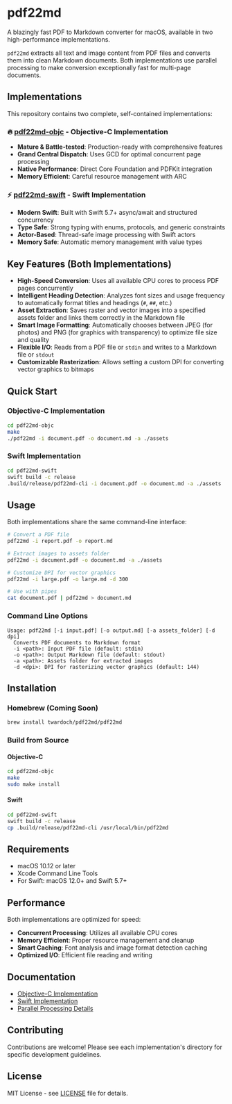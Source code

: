 # pdf22md

A blazingly fast PDF to Markdown converter for macOS, available in two high-performance implementations.

`pdf22md` extracts all text and image content from PDF files and converts them into clean Markdown documents. Both implementations use parallel processing to make conversion exceptionally fast for multi-page documents.

## Implementations

This repository contains two complete, self-contained implementations:

### 🔥 [pdf22md-objc](./pdf22md-objc/) - Objective-C Implementation
- **Mature & Battle-tested**: Production-ready with comprehensive features
- **Grand Central Dispatch**: Uses GCD for optimal concurrent page processing  
- **Native Performance**: Direct Core Foundation and PDFKit integration
- **Memory Efficient**: Careful resource management with ARC

### ⚡ [pdf22md-swift](./pdf22md-swift/) - Swift Implementation  
- **Modern Swift**: Built with Swift 5.7+ async/await and structured concurrency
- **Type Safe**: Strong typing with enums, protocols, and generic constraints
- **Actor-Based**: Thread-safe image processing with Swift actors
- **Memory Safe**: Automatic memory management with value types

## Key Features (Both Implementations)

- **High-Speed Conversion**: Uses all available CPU cores to process PDF pages concurrently
- **Intelligent Heading Detection**: Analyzes font sizes and usage frequency to automatically format titles and headings (`#`, `##`, etc.)
- **Asset Extraction**: Saves raster and vector images into a specified assets folder and links them correctly in the Markdown file
- **Smart Image Formatting**: Automatically chooses between JPEG (for photos) and PNG (for graphics with transparency) to optimize file size and quality
- **Flexible I/O**: Reads from a PDF file or `stdin` and writes to a Markdown file or `stdout`
- **Customizable Rasterization**: Allows setting a custom DPI for converting vector graphics to bitmaps

## Quick Start

### Objective-C Implementation
```bash
cd pdf22md-objc
make
./pdf22md -i document.pdf -o document.md -a ./assets
```

### Swift Implementation  
```bash
cd pdf22md-swift
swift build -c release
.build/release/pdf22md-cli -i document.pdf -o document.md -a ./assets
```

## Usage

Both implementations share the same command-line interface:

```bash
# Convert a PDF file
pdf22md -i report.pdf -o report.md

# Extract images to assets folder  
pdf22md -i document.pdf -o document.md -a ./assets

# Customize DPI for vector graphics
pdf22md -i large.pdf -o large.md -d 300

# Use with pipes
cat document.pdf | pdf22md > document.md
```

### Command Line Options

```
Usage: pdf22md [-i input.pdf] [-o output.md] [-a assets_folder] [-d dpi]
  Converts PDF documents to Markdown format
  -i <path>: Input PDF file (default: stdin)
  -o <path>: Output Markdown file (default: stdout)  
  -a <path>: Assets folder for extracted images
  -d <dpi>: DPI for rasterizing vector graphics (default: 144)
```

## Installation

### Homebrew (Coming Soon)
```bash
brew install twardoch/pdf22md/pdf22md
```

### Build from Source

#### Objective-C
```bash
cd pdf22md-objc
make
sudo make install
```

#### Swift
```bash
cd pdf22md-swift  
swift build -c release
cp .build/release/pdf22md-cli /usr/local/bin/pdf22md
```

## Requirements

- macOS 10.12 or later
- Xcode Command Line Tools
- For Swift: macOS 12.0+ and Swift 5.7+

## Performance

Both implementations are optimized for speed:

- **Concurrent Processing**: Utilizes all available CPU cores
- **Memory Efficient**: Proper resource management and cleanup
- **Smart Caching**: Font analysis and image format detection caching
- **Optimized I/O**: Efficient file reading and writing

## Documentation

- [Objective-C Implementation](./pdf22md-objc/README.md)
- [Swift Implementation](./pdf22md-swift/README.md)
- [Parallel Processing Details](./docs/PARALLEL_PROCESSING.md)

## Contributing

Contributions are welcome! Please see each implementation's directory for specific development guidelines.

## License

MIT License - see [LICENSE](LICENSE) file for details.